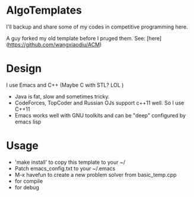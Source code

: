AlgoTemplates
===

I'll backup and share some of my codes in competitive programming here.

A guy forked my old template before I pruged them. See: [here] (https://github.com/wangxiaodiu/ACM)

Design
===

I use Emacs and C++ (Maybe C with STL? LOL )

- Java is fat, slow and sometimes tricky.
- CodeForces, TopCoder and Russian OJs support c++11 well. So I use C++11
- Emacs works well with GNU toolkits and can be "deep" configured by emacs lisp

Usage
===

- 'make install' to copy this template to your ~/
- Patch emacs_config.txt to your ~/.emacs
- M-x havefun to create a new problem solver from basic_temp.cpp
- <F5> for compile
- <F6> for debug
